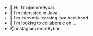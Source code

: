 - 👋 Hi, I’m @emre9ybar
- 👀 I’m interested in Java .
- 🌱 I’m currently learning java beckhend
- 💞️ I’m looking to collaborate on ...
- 📫  ınstagram emre9ybar. 

<!---
emre9ybar/emre9ybar is a ✨ special ✨ repository because its `README.md` (this file) appears on your GitHub profile.
You can click the Preview link to take a look at your changes.
--->
